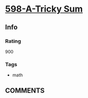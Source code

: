 # [598-A-Tricky Sum](https://codeforces.com/problemset/problem/598/A)

## Info

### Rating

900

### Tags

- math

## __COMMENTS__

> 
